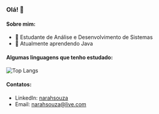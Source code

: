 ### Olá! 👋

#### Sobre mim:

- 🔭 Estudante de Análise e Desenvolvimento de Sistemas
- 🌱 Atualmente aprendendo Java

#### Algumas linguagens que tenho estudado:
![Top Langs](https://github-readme-stats.vercel.app/api/top-langs/?username=narahsouza&layout=compact)

#### Contatos:

- LinkedIn: [narahsouza](https://linkedin.com/in/narahsouza)
- Email: [narahsouza@live.com](mailto:narahsouza@live.com)
